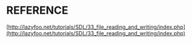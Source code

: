 # REFERENCE

[http://lazyfoo.net/tutorials/SDL/33_file_reading_and_writing/index.php](http://lazyfoo.net/tutorials/SDL/33_file_reading_and_writing/index.php)
